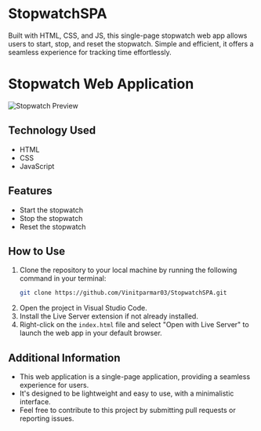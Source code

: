 # StopwatchSPA
Built with HTML, CSS, and JS, this single-page stopwatch web app allows users to start, stop, and reset the stopwatch. Simple and efficient, it offers a seamless experience for tracking time effortlessly.

# Stopwatch Web Application

![Stopwatch Preview](https://i.imgur.com/XJkaQYG.png)

## Technology Used
- HTML
- CSS
- JavaScript

## Features
- Start the stopwatch
- Stop the stopwatch
- Reset the stopwatch

## How to Use
1. Clone the repository to your local machine by running the following command in your terminal:
   ```bash
   git clone https://github.com/Vinitparmar03/StopwatchSPA.git
2. Open the project in Visual Studio Code.
3. Install the Live Server extension if not already installed.
4. Right-click on the `index.html` file and select "Open with Live Server" to launch the web app in your default browser.

## Additional Information
- This web application is a single-page application, providing a seamless experience for users.
- It's designed to be lightweight and easy to use, with a minimalistic interface.
- Feel free to contribute to this project by submitting pull requests or reporting issues.

